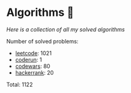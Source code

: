 # Algorithms 🏯

_Here is a collection of all my solved algorithms_

Number of solved problems:
- [leetcode](https://leetcode.com): 1021
- [coderun](https://coderun.yandex.ru/): 1
- [codewars](https://www.codewars.com): 80
- [hackerrank](https://www.hackerrank.com): 20

Total: 1122
